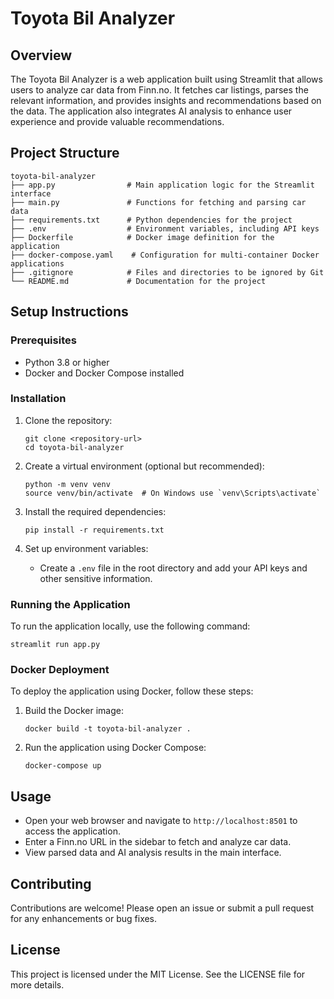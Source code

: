 # Toyota Bil Analyzer

## Overview
The Toyota Bil Analyzer is a web application built using Streamlit that allows users to analyze car data from Finn.no. It fetches car listings, parses the relevant information, and provides insights and recommendations based on the data. The application also integrates AI analysis to enhance user experience and provide valuable recommendations.

## Project Structure
```
toyota-bil-analyzer
├── app.py                # Main application logic for the Streamlit interface
├── main.py               # Functions for fetching and parsing car data
├── requirements.txt      # Python dependencies for the project
├── .env                  # Environment variables, including API keys
├── Dockerfile            # Docker image definition for the application
├── docker-compose.yaml    # Configuration for multi-container Docker applications
├── .gitignore            # Files and directories to be ignored by Git
└── README.md             # Documentation for the project
```

## Setup Instructions

### Prerequisites
- Python 3.8 or higher
- Docker and Docker Compose installed

### Installation
1. Clone the repository:
   ```
   git clone <repository-url>
   cd toyota-bil-analyzer
   ```

2. Create a virtual environment (optional but recommended):
   ```
   python -m venv venv
   source venv/bin/activate  # On Windows use `venv\Scripts\activate`
   ```

3. Install the required dependencies:
   ```
   pip install -r requirements.txt
   ```

4. Set up environment variables:
   - Create a `.env` file in the root directory and add your API keys and other sensitive information.

### Running the Application
To run the application locally, use the following command:
```
streamlit run app.py
```

### Docker Deployment
To deploy the application using Docker, follow these steps:

1. Build the Docker image:
   ```
   docker build -t toyota-bil-analyzer .
   ```

2. Run the application using Docker Compose:
   ```
   docker-compose up
   ```

## Usage
- Open your web browser and navigate to `http://localhost:8501` to access the application.
- Enter a Finn.no URL in the sidebar to fetch and analyze car data.
- View parsed data and AI analysis results in the main interface.

## Contributing
Contributions are welcome! Please open an issue or submit a pull request for any enhancements or bug fixes.

## License
This project is licensed under the MIT License. See the LICENSE file for more details.